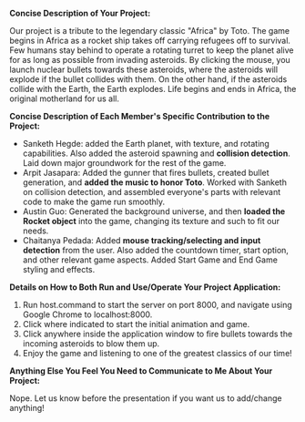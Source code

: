 **Concise Description of Your Project:**
	
Our project is a tribute to the legendary classic "Africa" by Toto. The game begins in Africa as a rocket ship takes off carrying refugees off to survival. Few humans stay behind to operate a rotating turret to keep the planet alive for as long as possible from invading asteroids. By clicking the mouse, you launch nuclear bullets towards these asteroids, where the asteroids will explode if the bullet collides with them. On the other hand, if the asteroids collide with the Earth, the Earth explodes. Life begins and ends in Africa, the original motherland for us all.

**Concise Description of Each Member's Specific Contribution to the Project:**
	
* Sanketh Hegde: added the Earth planet, with texture, and rotating capabilities. Also added the asteroid spawning and **collision detection**. Laid down major groundwork for the rest of the game.
* Arpit Jasapara: Added the gunner that fires bullets, created bullet generation, and **added the music to honor Toto**. Worked with Sanketh on collision detection, and assembled everyone's parts with relevant code to make the game run smoothly.
* Austin Guo: Generated the background universe, and then **loaded the Rocket object** into the game, changing its texture and such to fit our needs.
* Chaitanya Pedada: Added **mouse tracking/selecting and input detection** from the user. Also added the countdown timer, start option, and other relevant game aspects. Added Start Game and End Game styling and effects. 

**Details on How to Both Run and Use/Operate Your Project Application:**
1. Run host.command to start the server on port 8000, and navigate using Google Chrome to localhost:8000.
2. Click where indicated to start the initial animation and game.
3. Click anywhere inside the application window to fire bullets towards the incoming asteroids to blow them up.
4. Enjoy the game and listening to one of the greatest classics of our time!

**Anything Else You Feel You Need to Communicate to Me About Your Project:**

Nope. Let us know before the presentation if you want us to add/change anything!